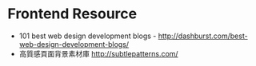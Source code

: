 # Frontend Resource

- 101 best web design development blogs - http://dashburst.com/best-web-design-development-blogs/
- 高質感頁面背景素材庫 http://subtlepatterns.com/
